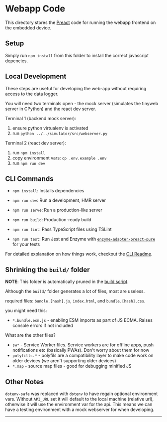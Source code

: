 # Webapp Code

This directory stores the [Preact](https://preactjs.com/) code for running the webapp frontend on the embedded device.

## Setup

Simply run `npm install` from this folder to install the correct javascript depencies.

## Local Development

These steps are useful for developing the web-app without requiring access to the data logger.

You will need two terminals open - the mock server (simulates the tinyweb server in CPython) and the react dev server.

Terminal 1 (backend mock server):

1. ensure python virtualenv is activated
1. run `python ../../simulator/src/webserver.py`

Terminal 2 (react dev server):

1. run `npm install`
1. copy environment vars: `cp .env.example .env`
1. run `npm run dev`

## CLI Commands

- `npm install`: Installs dependencies

- `npm run dev`: Run a development, HMR server

- `npm run serve`: Run a production-like server

- `npm run build`: Production-ready build

- `npm run lint`: Pass TypeScript files using TSLint

- `npm run test`: Run Jest and Enzyme with
  [`enzyme-adapter-preact-pure`](https://github.com/preactjs/enzyme-adapter-preact-pure) for
  your tests

For detailed explanation on how things work, checkout the [CLI Readme](https://github.com/developit/preact-cli/blob/master/README.md).

## Shrinking the `build/` folder

**NOTE**: This folder is automatically pruned in the [build script](./build-webapp.sh).

Although the `build/` folder generates a lot of files, most are useless.

required files: `bundle.[hash].js`, `index.html`, and `bundle.[hash].css`.

you might need this:

- `*.bundle.esm.js` - enabling ESM imports as part of JS ECMA. Raises console errors if not included

What are the other files?

- `sw*` - Service Worker files. Service workers are for offline apps, push notifications etc (basically PWAs). Don't worry about them for now
- `polyfills.*` - polyfils are a compatibility layer to make code work on older devices (we aren't supporting older devices)
- `*.map` - source map files - good for debugging minified JS

## Other Notes

`dotenv-safe` was replaced with `dotenv` to have regain optional environment vars. Without `API_URL` set it will default to the local machine (relative url), otherwise it will use the environment var for the api. This means we can have a testing environment with a mock webserver for when developing.

---
